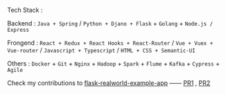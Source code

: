 Tech Stack : 

Backend : `Java + Spring` / `Python + Djano + Flask` + `Golang` + `Node.js / Express`

Frongend : `React + Redux + React Hooks + React-Router` / `Vue + Vuex + Vue-router` / `Javascript + Typescript` / `HTML + CSS + Semantic-UI`

Others : `Docker` + `Git` + `Nginx` + `Hadoop` + `Spark` + `Flume` + `Kafka` + `Cypress` + `Agile`

Check my contributions to [flask-realworld-example-app](https://github.com/gothinkster/flask-realworld-example-app/) —— [PR1](https://github.com/gothinkster/flask-realworld-example-app/pull/26) , [PR2](https://github.com/gothinkster/flask-realworld-example-app/pull/27)
